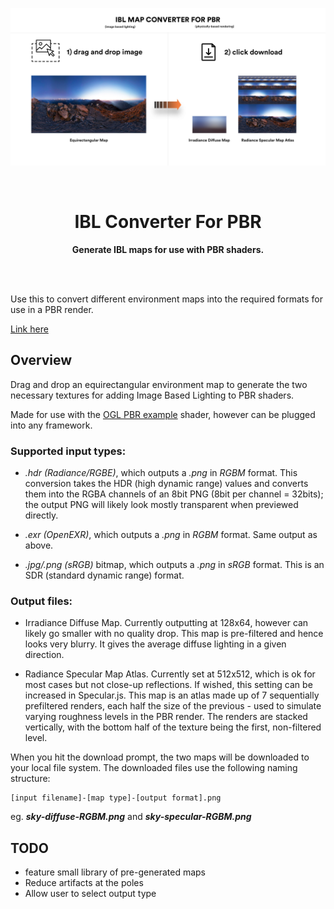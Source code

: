 <p align="center">
  <img src="https://github.com/oframe/ibl-converter/raw/master/src/assets/ui/instructions.jpg" alt="O-GL" width="800" />
</p>
<br />

<h1 align="center">IBL Converter For PBR</h1>


<p align="center"><b>Generate IBL maps for use with PBR shaders.</b></p>

<br />
<br />

Use this to convert different environment maps into the required formats for use in a PBR render.

[Link here](https://zorofee.github.io/)

## Overview

Drag and drop an equirectangular environment map to generate the two necessary textures for adding Image Based Lighting to PBR shaders.

Made for use with the [OGL PBR example](https://oframe.github.io/ogl/examples/?src=pbr.html) shader, however can be plugged into any framework.

### Supported input types: 
 - *.hdr (Radiance/RGBE)*, which outputs a *.png* in *RGBM* format. This conversion takes the HDR (high dynamic range) values  and converts them into the RGBA channels of an 8bit PNG (8bit per channel = 32bits); the output PNG will likely look mostly transparent when previewed directly.

 - *.exr (OpenEXR)*, which outputs a *.png* in *RGBM* format. Same output as above.

 - *.jpg/.png (sRGB)* bitmap, which outputs a *.png* in *sRGB* format. This is an SDR (standard dynamic range) format.

 ### Output files:
 - Irradiance Diffuse Map. Currently outputting at 128x64, however can likely go smaller with no quality drop. This map is pre-filtered and hence looks very blurry. It gives the average diffuse lighting in a given direction.

 - Radiance Specular Map Atlas. Currently set at 512x512, which is ok for most cases but not close-up reflections. If wished, this setting can be increased in Specular.js. This map is an atlas made up of 7 sequentially prefiltered renders, each half the size of the previous - used to simulate varying roughness levels in the PBR render. The renders are stacked vertically, with the bottom half of the texture being the first, non-filtered level.

When you hit the download prompt, the two maps will be downloaded to your local file system. The downloaded files use the following naming structure:
```
[input filename]-[map type]-[output format].png
```
eg. _**sky-diffuse-RGBM.png**_ and _**sky-specular-RGBM.png**_

## TODO
 - feature small library of pre-generated maps
 - Reduce artifacts at the poles
 - Allow user to select output type